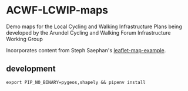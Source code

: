 # ACWF-LCWIP-maps
Demo maps for the Local Cycling and Walking Infrastructure Plans being developed by the Arundel Cycling and Walking Forum Infrastructure Working Group

Incorporates content from Steph Saephan's [leaflet-map-example](https://github.com/StephSaephan/leaflet-map-example).

## development

```shell
export PIP_NO_BINARY=pygeos,shapely && pipenv install
```